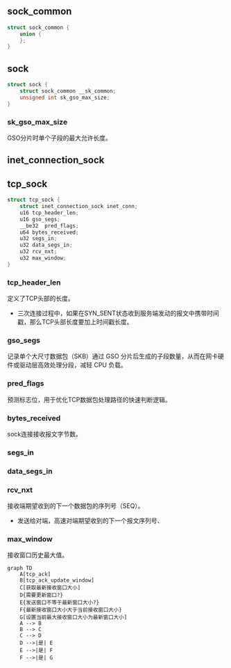 ## sock_common
```c
struct sock_common {
    union {
    };
}
```
## sock
```c
struct sock {
    struct sock_common __sk_common;
    unsigned int sk_gso_max_size;
}
```
### sk_gso_max_size
GSO分片时单个子段的最大允许长度。

## inet_connection_sock

## tcp_sock
```C
struct tcp_sock {
    struct inet_connection_sock inet_conn;
    u16 tcp_header_len;
    u16 gso_segs;
    __be32	pred_flags;
    u64	bytes_received;
    u32	segs_in;
    u32	data_segs_in;
    u32	rcv_nxt;
    u32 max_window;
}
```
### tcp_header_len
定义了TCP头部的长度。
+ 三次连接过程中，如果在SYN_SENT状态收到服务端发动的报文中携带时间戳，那么TCP头部长度要加上时间戳长度。

### gso_segs
记录单个大尺寸数据包（SKB）通过 GSO 分片后生成的子段数量，从而在网卡硬件或驱动层高效处理分段，减轻 CPU 负载。

### pred_flags
预测标志位，用于优化TCP数据包处理路径的快速判断逻辑。

### bytes_received
sock连接接收报文字节数。

### segs_in

### data_segs_in

### rcv_nxt
接收端期望收到的下一个数据包的序列号（SEQ）。
+ 发送给对端，高速对端期望收到的下一个报文序列号、

### max_window
接收窗口历史最大值。
```mermaid
graph TD
    A[tcp_ack]
    B[tcp_ack_update_window]
    C[获取最新接收窗口大小]
    D{需要更新窗口?}
    E{发送窗口不等于最新窗口大小?}
    F{最新接收窗口大小大于当前接收窗口大小}
    G[设置当前最大接收窗口大小为最新窗口大小]
    A --> B
    B --> C
    C --> D
    D -->|是| E
    E -->|是| F
    F -->|是| G
```


